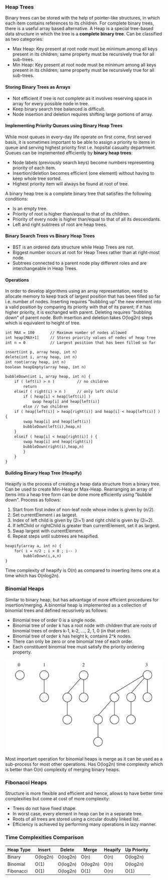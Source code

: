 ### Heap Trees

Binary trees can be stored with the help of pointer-like structures, in which each item contains references to its children. For complete binary trees, there is a useful array based alternative. A Heap is a special tree-based data structure in which the tree is a **complete binary tree**. Can be classified as two categories:
- Max Heap: Key present at root node must be minimum among all keys present in its children; same property must be recursively true for all sub-trees.
- Min Heap: Key present at root node must be minimum among all keys present in its children; same property must be recursively true for all sub-trees.


#### Storing Binary Trees as Arrays

- Not efficient if tree is not complete as it involves reserving space in array for every possible node in tree.
- Keep binary search tree balanced is difficult.
- Node insertion and deletion requires shifting large portions of array.

#### Implementing Priority Queues using Binary Heap Trees

While most queues in every-day life operate on first come, first served basis, it is sometimes important to be able to assign a priority to items in queue and serving highest priority first i.e. hopsital casualty department. Queues can be implemented efficiently by **binary heap trees**:

- Node labels (previously search keys) become numbers representing priority of each item.
- Insertion/deletion becomes efficient (one element) without having to keep whole tree sorted.
- Highest priority item will always be found at root of tree.

A binary heap tree is a complete binary tree that satisfies the following conditions:

- Is an empty tree.
- Priority of root is higher than/equal to that of its children.
- Priority of every node is higher than/equal to that of all its descendants.
- Left and right subtrees of root are heap trees.

#### Binary Search Trees vs Binary Heap Trees

- BST is an ordered data structure while Heap Trees are not.
- Biggest number occurs at root for Heap Trees rather than at right-most node.
- Subtrees connected to a parent node play different roles and are interchangeable in Heap Trees.

#### Operations

In order to develop algorithms using an array representation, need to allocate memory to keep track of largest position that has been filled so far i.e. number of nodes. Inserting requires "bubbling up" the new element into a valid position by comparing its priority with that of its parent; if it has higher priority, it is exchanged with parent. Deleting requires "bubbling down" of parent node. Both insertion and deletion takes O(log2n) steps which is equivalent to height of tree.

```
int MAX = 100       // Maximum number of nodes allowed
int heap[MAX+1]     // Stores priority values of nodes of heap tree
int n = 0           // Largest position that has been filled so far
```

```
insert(int p, array heap, int n)
delete(int i, array heap, int n)
int root(array heap, int n)
boolean heapEmpty(array heap, int n)
```

```
bubbleDown(int i, array heap, int n) {
    if ( left(i) > n )          // no children
        return
    elseif ( right(i) > n )     // only left child
        if ( heap[i] < heap[left(i)] )
            swap heap[i] and heap[left(i)]
        else // two children
    if ( heap[left(i)] > heap[right(i)] and heap[i] < heap[left(i)] ) {
        swap heap[i] and heap[left(i)]
        bubbleDown(left(i),heap,n)
    }
    elseif ( heap[i] < heap[right(i)] ) {
        swap heap[i] and heap[right(i)]
        bubbleDown(right(i),heap,n)
        }
    }
}
```

#### Building Binary Heap Tree (Heapify)

Heapify is the process of creating a heap data structure from a binary tree. Can be used to create Min-Heap or Max-Heap. Rearranging an array of items into a heap tree form can be done more efficiently using "bubble down". Process as follows:
1. Start from first index of non-leaf node whose index is given by (n/2).
2. Set currentElement i as largest.
3. Index of left child is given by (2i+1) and right child is given by (2i+2).
4. If leftChild or rightChild is greater than currentElement, set it as largest.
5. Swap largest with currentElement.
6. Repeat steps until subtrees are heapified.

```
heapify(array a, int n) {
    for( i = n/2 ; i > 0 ; i-- )
        bubbleDown(i,a,n)
}
```

Time complexity of heapify is O(n) as compared to inserting items one at a time which has O(nlog2n).

### Binomial Heaps

Similar to binary heap, but has advantage of more efficient procedures for insertion/merging. A binomial heap is implemented as a collection of binomial trees and defined recusrively as follows:

- Binomial tree of order 0 is a single node.
- Binomial tree of order k has a root node with children that are roots of binomial trees of orders k-1, k-2, ..., 2, 1, 0 (in that order).
- Binomial tree of order k has height k, contains 2^k nodes.
- There can only be zero or one binomial tree of each order.
- Each constituent binomial tree must satisfy the priority ordering property.

![nodes](../../images/binomial-heaps.PNG)

Most important operation for binomial heaps is merge as it can be used as a sub-process for most other operations. Has O(log2n) time complexity which is better than O(n) complexity of merging binary heaps.

### Fibonacci Heaps

Structure is more flexible and efficient and hence, allows to have better time complexities but come at cost of more complexity:

- Trees do not have fixed shape.
- In worst case, every element in heap can be in a separate tree.
- Roots of all trees are stored using a circular doubly linked list.
- Efficiency is achieved by performing many operations in lazy manner.

### Time Complexities Comparison

| Heap Type | Insert   | Delete   | Merge    | Heapify | Up Priority |
| --------- | -------- | -------- | -------- | ------- | ----------- |
| Binary    | O(log2n) | O(log2n) | O(n)     | O(n)    | O(log2n)    |
| Binomial  | O(1)     | O(log2n) | O(log2n) | O(n)    | O(log2n)    |
| Fibonacci | O(1)     | O(log2n) | O(1)     | O(n)    | O(1)        |

